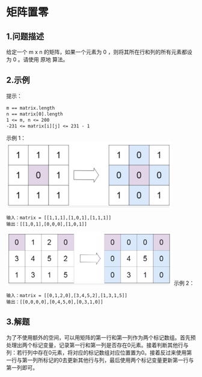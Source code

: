 # 矩阵置零

## 1.问题描述
给定一个 m x n 的矩阵，如果一个元素为 0 ，则将其所在行和列的所有元素都设为 0 。请使用 原地 算法。
## 2.示例
提示：
```
m == matrix.length
n == matrix[0].length
1 <= m, n <= 200
-231 <= matrix[i][j] <= 231 - 1
```
示例 1：  
![1](https://raw.githubusercontent.com/HT-CHEN520/image-lc/master/1637558227(1).jpg)
```
输入：matrix = [[1,1,1],[1,0,1],[1,1,1]]
输出：[[1,0,1],[0,0,0],[1,0,1]]
```
![2](https://raw.githubusercontent.com/HT-CHEN520/image-lc/master/1637558457(1).jpg)
示例 2：
```
输入：matrix = [[0,1,2,0],[3,4,5,2],[1,3,1,5]]
输出：[[0,0,0,0],[0,4,5,0],[0,3,1,0]]
```

## 3.解题
为了不使用额外的空间，可以用矩阵的第一行和第一列作为两个标记数组。首先预处理出两个标记变量，记录第一行和第一列是否存在0元素。接着判断其他行与列：若行列中存在0元素，将对应的标记数组对应位置置为0。接着反过来使用第一行与第一列所标记的0去更新其他行与列，最后使用两个标记变量更新第一行与第一列即可。

